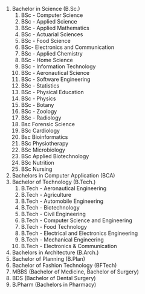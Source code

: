 1. Bachelor in Science (B.Sc.)
    1. BSc - Computer Science
    2. BSc - Applied Science
    3. BSc - Applied Mathematics
    4. BSc - Actuarial Sciences
    5. BSc - Food Science
    6. BSc- Electronics and Communication
    7. BSc - Applied Chemistry
    8. BSc - Home Science
    9. BSc - Information Technology
    10. BSc - Aeronautical Science
    11. BSc - Software Engineering
    12. BSc - Statistics
    13. BSc - Physical Education
    14. BSc - Physics
    15. BSc - Botany
    16. BSc - Zoology
    17. BSc - Radiology
    18. Bsc Forensic Science
    19. BSc Cardiology
    20. Bsc Bioinformatics
    21. BSc Physiotherapy
    22. BSc Microbiology
    23. BSc Applied Biotechnology
    24. BSc Nutrition
    25. BSc Nursing
2. Bachelors in Computer Application (BCA)
3. Bachelor of Technology (B.Tech.)
    1. B.Tech - Aeronautical Engineering
    2. B.Tech - Agriculture
    3. B.Tech - Automobile Engineering
    4. B.Tech - Biotechnology
    5. B.Tech - Civil Engineering
    6. B.Tech - Computer Science and Engineering
    7. B.Tech - Food Technology
    8. B.Tech - Electrical and Electronics Engineering
    9. B.Tech - Mechanical Engineering
    10. B.Tech - Electronics & Communication
4. Bachelors in Architecture (B.Arch.)
5. Bachelor of Planning (B.Plan)
6. Bachelor of Fashion Technology (BFTech)
7. MBBS (Bachelor of Medicine, Bachelor of Surgery)
8. BDS (Bachelor of Dental Surgery)
9. B.Pharm (Bachelors in Pharmacy)
